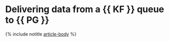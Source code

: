 # Delivering data from a {{ KF }} queue to {{ PG }}

{% include notitle [article-body](../../_tutorials/datatransfer/mkf-to-mpg.md) %}
